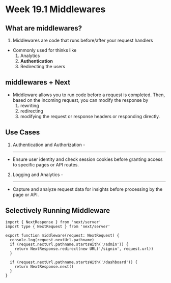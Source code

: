 # Week 19.1 Middlewares


## What are middlewares?
1. Middlewares are code that runs before/after your request handlers
- Commonly used for thinks like
    1. Analytics
    2. <b>Authentication</b>
    3. Redirecting the users

## middlewares + Next
-  Middleware allows you to run code before a request is completed. Then, based on the incoming request, you can modify the response by 
    1. rewriting
    2. redirecting
    3. modifying the request or response headers or responding directly.

## Use Cases

1. Authentication and Authorization - <hr>
- Ensure user identity and check session cookies before granting access to specific pages or API routes.
2. Logging and Analytics - <hr>
- Capture and analyze request data for insights before processing by the page or API.

## Selectively Running Middleware

```
import { NextResponse } from 'next/server'
import type { NextRequest } from 'next/server'
 
export function middleware(request: NextRequest) {
  console.log(request.nextUrl.pathname)
  if (request.nextUrl.pathname.startsWith('/admin')) {
    return NextResponse.redirect(new URL('/signin', request.url))
  }
 
  if (request.nextUrl.pathname.startsWith('/dashboard')) {
    return NextResponse.next()
  }
}
```